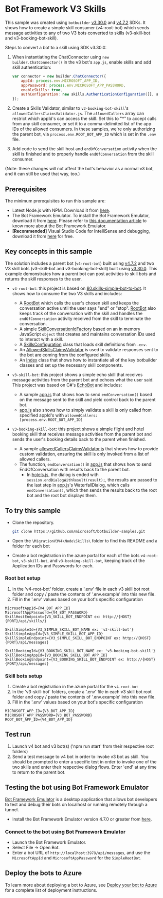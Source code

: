# Bot Framework V3 Skills

This sample was created using `botbuilder` [v3.30.0](https://www.npmjs.com/package/botbuilder/v/3.30.0) and [v4.7.2](https://www.npmjs.com/package/botbuilder/v/4.7.2) SDKs. It shows how to create a simple skill consumer (v4-root-bot) which sends message activities to any of two V3 bots converted to skills (v3-skill-bot and v3-booking-bot-skill).

Steps to convert a bot to a skill using SDK v3.30.0:
1)	When instantiating the ChatConnector using `new builder.ChatConnector()` in the v3 bot's `app.js`, enable skills and add skill authentication:

    ```js
    var connector = new builder.ChatConnector({
        appId: process.env.MICROSOFT_APP_ID,
        appPassword: process.env.MICROSOFT_APP_PASSWORD,
        enableSkills: true,
        authConfiguration: new skills.AuthenticationConfiguration([], allowedCallersClaimsValidator)
    });
    ```

2)	Create a Skills Validator, similar to `v3-booking-bot-skill`'s `allowedCallersClaimsValidator.js`. The `allowedCallers` array can restrict which appId's can access the skill. Set this to "*" to accept calls from any skill consumer, or set it to a comma-delimited list of the app IDs of the allowed consumers. In these samples, we're only authorizing the parent bot, via `process.env.ROOT_BOT_APP_ID` which is set in the `.env` file.
3)	Add code to send the skill host and `endOfConversation` activity when the skill is finished and to properly handle `endOfConversation` from the skill consumer.

(Note: these changes will not affect the bot's behavior as a normal v3 bot, and it can still be used that way, too.)

## Prerequisites

The minimum prerequisites to run this sample are:
* Latest Node.js with NPM. Download it from [here](https://nodejs.org/en/download/).
* The Bot Framework Emulator. To install the Bot Framework Emulator, download it from [here](https://emulator.botframework.com/). Please refer to [this documentation article](https://github.com/microsoft/botframework-emulator/wiki/Getting-Started) to know more about the Bot Framework Emulator.
* **[Recommended]** Visual Studio Code for IntelliSense and debugging, download it from [here](https://code.visualstudio.com/) for free.

## Key concepts in this sample

The solution includes a parent bot (`v4-root-bot`) built using [v4.7.2](https://www.npmjs.com/package/botbuilder/v/4.7.2) and two V3 skill bots (v3-skill-bot and v3-booking-bot-skill) built using [v3.30.0](https://www.npmjs.com/package/botbuilder/v/3.30.0). This example demonstrates how a parent bot can post activities to skill bots and returns the skill responses to the user.

- `v4-root-bot`: this project is based on [80.skills-simple-bot-to-bot](https://github.com/microsoft/BotBuilder-Samples/tree/master/samples/javascript_nodejs/80.skills-simple-bot-to-bot). It shows how to consume the two V3 skills and includes:
  - A [RootBot](v4-root-bot/index.js) which calls the user's chosen skill and keeps the conversation active until the user says "end" or "stop". [RootBot](v4-root-bot/index.js) also keeps track of the conversation with the skill and handles the `endOfConversation` activity received from the skill to terminate the conversation.
  - A simple [SkillConversationIdFactory](v4-root-bot/skillConversationIdFactory.js) based on an in memory JavaScript `object` that creates and maintains conversation IDs used to interact with a skill.
  - A [SkillsConfiguration](v4-root-bot/skillsConfiguration.js) class that loads skill definitions from `.env`.
  - An [AllowedSkillsClaimsValidator](v4-root-bot/authentication/allowedSkillsClaimsValidator.js) is used to validate responses sent to the bot are coming from the configured skills.
  - An [Index](v4-root-bot/index.js) class that shows how to instantiate all of the key botbuilder classes and set up the necessary skill components.

- `v3-skill-bot`: this project shows a simple echo skill that receives message activities from the parent bot and echoes what the user said. This project was based on C#'s [EchoBot](https://github.com/microsoft/BotBuilder-V3/tree/master/CSharp/EchoBot) and includes:
  - A sample [app.js](v3-skill-bot/app.js) that shows how to send `endConversation()` based on the message sent to the skill and yield control back to the parent bot.
  - [app.js](v3-skill-bot/app.js) also shows how to simply validate a skill is only called from specified appId's with `allowedCallers: [process.env.ROOT_BOT_APP_ID]`

- `v3-booking-skill-bot`: this project shows a simple flight and hotel booking skill that receives message activities from the parent bot and sends the user's booking details back to the parent when finished.
  - A sample [allowedCallersClaimsValidator.js](v3-booking-bot-skill/allowedCallersClaimsValidator.js) that shows how to provide custom validation, ensuring the skill is only invoked from a list of allowed callers.
  - The function, `endConversation()` in [app.js](v3-booking-skill-bot/app.js) that shows how to send EndOfConversation with results back to the parent bot.
    - In [hotels.js](v3-booking-skill-bot/hotels.js), the dialog is ended with `session.endDialogWithResult(result);`, the results are passed to the last step in [app.js](v3-booking-skill-bot/app.js)'s WaterfallDialog, which calls `endConversation()`, which then sends the results back to the root bot and the root bot displays them.

## To try this sample

- Clone the repository.

    ```bash
    git clone https://github.com/microsoft/botbuilder-samples.git
    ```

- Open the `\MigrationV3V4\Node\Skills\` folder to find this README and a folder for each bot
- Create a bot registration in the azure portal for each of the bots `v4-root-bot`, `v3-skill-bot`, and `v3-booking-skill-bot`, keeping track of the Application IDs and Passwords for each.

### Root bot setup

1. In the 'v4-root-bot' folder, create a '.env' file in each v3 skill bot root folder and copy / paste the contents of '.env.example' into this new file.
2. Fill in the '.env' values based on your bot's specific configuration

```
MicrosoftAppId={V4_BOT_APP_ID}
MicrosoftAppPassword={V4_BOT_PASSWORD}
SkillHostEndpoint={V3_SKILL_BOT_ENDPOINT ex: http://{HOST}{PORT}/api/skills/}

SkillSimpleId={V3_SIMPLE_SKILL_BOT_NAME ex: 'v3-skill-bot'}
SkillSimpleAppId={V3_SIMPLE_SKILL_BOT_APP_ID}
SkillSimpleEndpoint={V3_SIMPLE_SKILL_BOT_ENDPOINT ex: http://{HOST}{PORT}/api/messages}

SkillBookingId={V3_BOOKING_SKILL_BOT_NAME ex: 'v3-booking-bot-skill'}
SkillBookingAppId={V3_BOOKING_SKILL_BOT_APP_ID}
SkillBookingEndpoint={V3_BOOKING_SKILL_BOT_ENDPOINT ex: http://{HOST}{PORT}/api/messages}
```

### Skill bots setup

1. Create a bot registration in the azure portal for the `v4-root-bot`
2. In the 'v3-skill-bot' folders, create a '.env' file in each v3 skill bot root folder and copy / paste the contents of '.env.example' into this new file.
3. Fill in the '.env' values based on your bot's specific configuration

```
MICROSOFT_APP_ID={V3_BOT_APP_ID}
MICROSOFT_APP_PASSWORD={V3_BOT_PASSWORD}
ROOT_BOT_APP_ID={V4_BOT_APP_ID}
```

## Test run

1. Launch v4 bot and v3 bot(s) ('npm run start' from their respective root folders)
2. Send a test message to v4 bot in order to invoke v3 bot as skill. You should be prompted to enter a specific test in order to invoke one of the two skills and enter their respective dialog flows. Enter 'end' at any time to return to the parent bot.

## Testing the bot using Bot Framework Emulator

[Bot Framework Emulator](https://github.com/microsoft/botframework-emulator) is a desktop application that allows bot developers to test and debug their bots on localhost or running remotely through a tunnel.

- Install the Bot Framework Emulator version 4.7.0 or greater from [here](https://github.com/Microsoft/BotFramework-Emulator/releases).

### Connect to the bot using Bot Framework Emulator

- Launch the Bot Framework Emulator.
- Select File -> Open Bot.
- Enter a bot URL of `http://localhost:3978/api/messages`, and use the `MicrosoftAppId` and `MicrosoftAppPassword` for the `SimpleRootBot`.

## Deploy the bots to Azure

To learn more about deploying a bot to Azure, see [Deploy your bot to Azure](https://aka.ms/azuredeployment) for a complete list of deployment instructions.